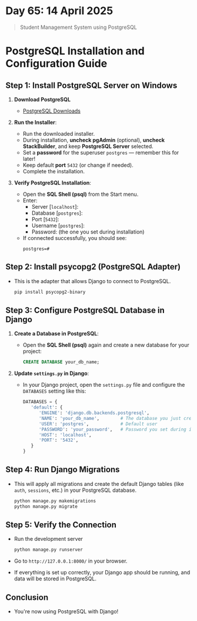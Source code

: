 # Day 65: 14 April 2025

> Student Management System using PostgreSQL

# PostgreSQL Installation and Configuration Guide


## Step 1: Install PostgreSQL Server on Windows

1. **Download PostgreSQL** 
   - [PostgreSQL Downloads](https://www.enterprisedb.com/downloads/postgres-postgresql-downloads)

2. **Run the Installer**:
   - Run the downloaded installer.
   - During installation, **uncheck pgAdmin** (optional), **uncheck StackBuilder**, and keep **PostgreSQL Server** selected.
   - Set a **password** for the superuser `postgres` — remember this for later!
   - Keep default **port** `5432` (or change if needed).
   - Complete the installation.

3. **Verify PostgreSQL Installation**:
   - Open the **SQL Shell (psql)** from the Start menu.
   - Enter:
     - Server [`localhost`]: 
     - Database [`postgres`]: 
     - Port [`5432`]: 
     - Username [`postgres`]: 
     - Password: (the one you set during installation)
   - If connected successfully, you should see:
     ```
     postgres=#
     ```

## Step 2: Install psycopg2 (PostgreSQL Adapter)

- This is the adapter that allows Django to connect to PostgreSQL.

   ```bash
   pip install psycopg2-binary
   ```


## Step 3: Configure PostgreSQL Database in Django

1. **Create a Database in PostgreSQL**:

   - Open the **SQL Shell (psql)** again and create a new database for your project:
     
      ```sql
      CREATE DATABASE your_db_name;
      ```

2. **Update `settings.py` in Django**:

   - In your Django project, open the `settings.py` file and configure the `DATABASES` setting like this:

      ```python
      DATABASES = {
         'default': {
            'ENGINE': 'django.db.backends.postgresql',
            'NAME': 'your_db_name',        # The database you just created
            'USER': 'postgres',            # Default user
            'PASSWORD': 'your_password',   # Password you set during installation
            'HOST': 'localhost',
            'PORT': '5432',
         }
      }
      ```

## Step 4: Run Django Migrations

- This will apply all migrations and create the default Django tables (like `auth`, `sessions`, etc.) in your PostgreSQL database.

   ```bash
   python manage.py makemigrations
   python manage.py migrate
   ```

## Step 5: Verify the Connection

- Run the development server

   ```bash
   python manage.py runserver
   ```

- Go to `http://127.0.0.1:8000/` in your browser. 

- If everything is set up correctly, your Django app should be running, and data will be stored in PostgreSQL.

## Conclusion

- You're now using PostgreSQL with Django!